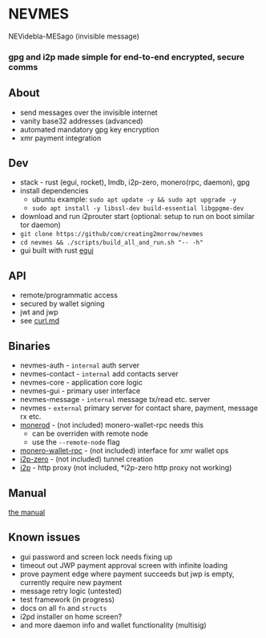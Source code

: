 # NEVMES

NEVidebla-MESago (invisible message)

### gpg and i2p made simple for end-to-end encrypted, secure comms

## About

* send messages over the invisible internet
* vanity base32 addresses (advanced)
* automated mandatory gpg key encryption
* xmr payment integration

## Dev

* stack - rust (egui, rocket), lmdb, i2p-zero, monero(rpc, daemon), gpg
* install dependencies
    * ubuntu example: `sudo apt update -y && sudo apt upgrade -y`
    * `sudo apt install -y libssl-dev build-essential libgpgme-dev`
* download and run i2prouter start (optional: setup to run on boot similar tor daemon)
* `git clone https://github/com/creating2morrow/nevmes`
* `cd nevmes && ./scripts/build_all_and_run.sh "-- -h"`
* gui built with rust [egui](https://docs.rs/egui/latest/egui/)

## API

* remote/programmatic access
* secured by wallet signing
* jwt and jwp
* see [curl.md](./docs/curl.md)

## Binaries

* nevmes-auth - `internal` auth server
* nevmes-contact - `internal` add contacts server
* nevmes-core - application core logic
* nevmes-gui - primary user interface
* nevmes-message - `internal` message tx/read etc. server
* nevmes - `external` primary server for contact share, payment, message rx etc.
* [monerod](https://www.getmonero.org/downloads/#cli) - (not included) monero-wallet-rpc needs this
    * can be overriden with remote node
    * use the `--remote-node` flag
* [monero-wallet-rpc](https://www.getmonero.org/downloads/#cli) - (not included) interface for xmr wallet ops
* [i2p-zero](https://github.com/i2p-zero/i2p-zero/releases/tag/v1.20) - (not included) tunnel creation
* [i2p](https://geti2p.net/en/download) - http proxy (not included, *i2p-zero http proxy not working)

## Manual

[the manual](./docs/man.md)

## Known issues

* gui password and screen lock needs fixing up
* timeout out JWP payment approval screen with infinite loading
* prove payment edge where payment succeeds but jwp is empty, currently require new payment
* message retry logic (untested)
* test framework (in progress)
* docs on all `fn` and `structs`
* i2pd installer on home screen?
* and more daemon info and wallet functionality (multisig)

